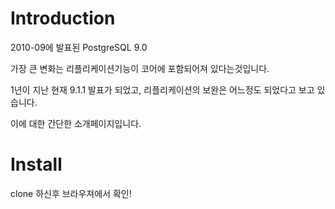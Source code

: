 <h1>Introduction</h1>

<p>
2010-09에 발표된 PostgreSQL 9.0

가장 큰 변화는 리플리케이션기능이 코어에 포함되어져 있다는것입니다.

1년이 지난 현재 9.1.1 발표가 되었고, 리플리케이션의 보완은 어느정도 되었다고 보고 있습니다.

이에 대한 간단한 소개페이지입니다.
</p>


<h1>Install</h1>

clone 하신후 브라우져에서 확인!
